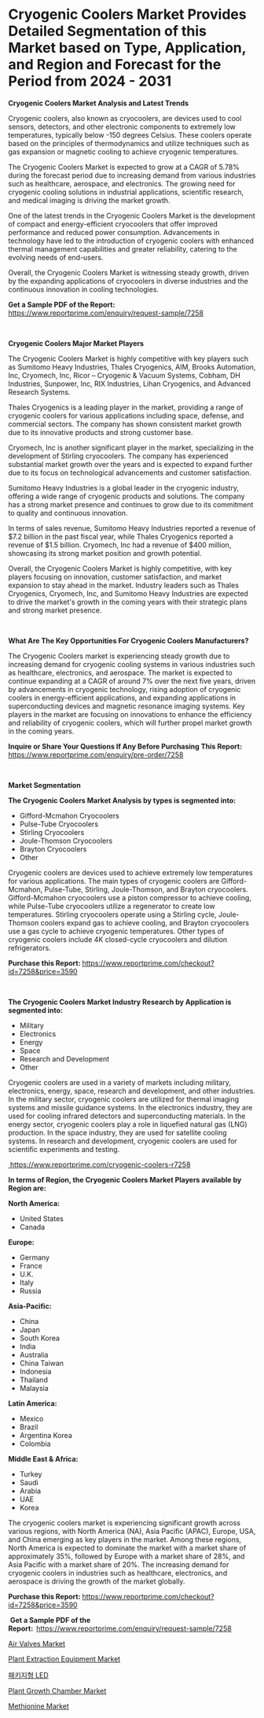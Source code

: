 <p><h1>Cryogenic Coolers Market Provides Detailed Segmentation of this Market based on Type, Application, and Region and Forecast for the Period from 2024 - 2031</h1></p><p><strong>Cryogenic Coolers Market Analysis and Latest Trends</strong></p>
<p><p>Cryogenic coolers, also known as cryocoolers, are devices used to cool sensors, detectors, and other electronic components to extremely low temperatures, typically below -150 degrees Celsius. These coolers operate based on the principles of thermodynamics and utilize techniques such as gas expansion or magnetic cooling to achieve cryogenic temperatures.</p><p>The Cryogenic Coolers Market is expected to grow at a CAGR of 5.78% during the forecast period due to increasing demand from various industries such as healthcare, aerospace, and electronics. The growing need for cryogenic cooling solutions in industrial applications, scientific research, and medical imaging is driving the market growth.</p><p>One of the latest trends in the Cryogenic Coolers Market is the development of compact and energy-efficient cryocoolers that offer improved performance and reduced power consumption. Advancements in technology have led to the introduction of cryogenic coolers with enhanced thermal management capabilities and greater reliability, catering to the evolving needs of end-users.</p><p>Overall, the Cryogenic Coolers Market is witnessing steady growth, driven by the expanding applications of cryocoolers in diverse industries and the continuous innovation in cooling technologies.</p></p>
<p><strong>Get a Sample PDF of the Report:&nbsp;</strong> <a href="https://www.reportprime.com/enquiry/request-sample/7258">https://www.reportprime.com/enquiry/request-sample/7258</a></p>
<p>&nbsp;</p>
<p><strong>Cryogenic Coolers Major Market Players</strong></p>
<p><p>The Cryogenic Coolers Market is highly competitive with key players such as Sumitomo Heavy Industries, Thales Cryogenics, AIM, Brooks Automation, Inc, Cryomech, Inc, Ricor – Cryogenic & Vacuum Systems, Cobham, DH Industries, Sunpower, Inc, RIX Industries, Lihan Cryogenics, and Advanced Research Systems. </p><p>Thales Cryogenics is a leading player in the market, providing a range of cryogenic coolers for various applications including space, defense, and commercial sectors. The company has shown consistent market growth due to its innovative products and strong customer base.</p><p>Cryomech, Inc is another significant player in the market, specializing in the development of Stirling cryocoolers. The company has experienced substantial market growth over the years and is expected to expand further due to its focus on technological advancements and customer satisfaction.</p><p>Sumitomo Heavy Industries is a global leader in the cryogenic industry, offering a wide range of cryogenic products and solutions. The company has a strong market presence and continues to grow due to its commitment to quality and continuous innovation.</p><p>In terms of sales revenue, Sumitomo Heavy Industries reported a revenue of $7.2 billion in the past fiscal year, while Thales Cryogenics reported a revenue of $1.5 billion. Cryomech, Inc had a revenue of $400 million, showcasing its strong market position and growth potential.</p><p>Overall, the Cryogenic Coolers Market is highly competitive, with key players focusing on innovation, customer satisfaction, and market expansion to stay ahead in the market. Industry leaders such as Thales Cryogenics, Cryomech, Inc, and Sumitomo Heavy Industries are expected to drive the market's growth in the coming years with their strategic plans and strong market presence.</p></p>
<p>&nbsp;</p>
<p><strong>What Are The Key Opportunities For Cryogenic Coolers Manufacturers?</strong></p>
<p><p>The Cryogenic Coolers market is experiencing steady growth due to increasing demand for cryogenic cooling systems in various industries such as healthcare, electronics, and aerospace. The market is expected to continue expanding at a CAGR of around 7% over the next five years, driven by advancements in cryogenic technology, rising adoption of cryogenic coolers in energy-efficient applications, and expanding applications in superconducting devices and magnetic resonance imaging systems. Key players in the market are focusing on innovations to enhance the efficiency and reliability of cryogenic coolers, which will further propel market growth in the coming years.</p></p>
<p><strong>Inquire or Share Your Questions If Any Before Purchasing This Report:</strong> <a href="https://www.reportprime.com/enquiry/pre-order/7258">https://www.reportprime.com/enquiry/pre-order/7258</a></p>
<p>&nbsp;</p>
<p><strong>Market Segmentation</strong></p>
<p><strong>The Cryogenic Coolers Market Analysis by types is segmented into:</strong></p>
<p><ul><li>Gifford-Mcmahon Cryocoolers</li><li>Pulse-Tube Cryocoolers</li><li>Stirling Cryocoolers</li><li>Joule-Thomson Cryocoolers</li><li>Brayton Cryocoolers</li><li>Other</li></ul></p>
<p><p>Cryogenic coolers are devices used to achieve extremely low temperatures for various applications. The main types of cryogenic coolers are Gifford-Mcmahon, Pulse-Tube, Stirling, Joule-Thomson, and Brayton cryocoolers. Gifford-Mcmahon cryocoolers use a piston compressor to achieve cooling, while Pulse-Tube cryocoolers utilize a regenerator to create low temperatures. Stirling cryocoolers operate using a Stirling cycle, Joule-Thomson coolers expand gas to achieve cooling, and Brayton cryocoolers use a gas cycle to achieve cryogenic temperatures. Other types of cryogenic coolers include 4K closed-cycle cryocoolers and dilution refrigerators.</p></p>
<p><strong>Purchase this Report:&nbsp;</strong><a href="https://www.reportprime.com/checkout?id=7258&price=3590">https://www.reportprime.com/checkout?id=7258&price=3590</a></p>
<p>&nbsp;</p>
<p><strong>The Cryogenic Coolers Market Industry Research by Application is segmented into:</strong></p>
<p><ul><li>Military</li><li>Electronics</li><li>Energy</li><li>Space</li><li>Research and Development</li><li>Other</li></ul></p>
<p><p>Cryogenic coolers are used in a variety of markets including military, electronics, energy, space, research and development, and other industries. In the military sector, cryogenic coolers are utilized for thermal imaging systems and missile guidance systems. In the electronics industry, they are used for cooling infrared detectors and superconducting materials. In the energy sector, cryogenic coolers play a role in liquefied natural gas (LNG) production. In the space industry, they are used for satellite cooling systems. In research and development, cryogenic coolers are used for scientific experiments and testing.</p></p>
<p><a href="https://www.reportprime.com/cryogenic-coolers-r7258">&nbsp;https://www.reportprime.com/cryogenic-coolers-r7258</a></p>
<p><strong>In terms of Region, the Cryogenic Coolers Market Players available by Region are:</strong></p>
<p>
    <p> <strong> North America: </strong>
        <ul>
            <li>United States</li>
            <li>Canada</li>
        </ul>
        </p> 
    <p> <strong> Europe: </strong>
        <ul>
            <li>Germany</li>
            <li>France</li>
            <li>U.K.</li>
            <li>Italy</li>
            <li>Russia</li>
        </ul>
        </p> 
    <p> <strong> Asia-Pacific: </strong>
        <ul>
            <li>China</li>
            <li>Japan</li>
            <li>South Korea</li>
            <li>India</li>
            <li>Australia</li>
            <li>China Taiwan</li>
            <li>Indonesia</li>
            <li>Thailand</li>
            <li>Malaysia</li>
        </ul>
        </p> 
    <p> <strong> Latin America: </strong>
        <ul>
            <li>Mexico</li>
            <li>Brazil</li>
            <li>Argentina Korea</li>
            <li>Colombia</li>
        </ul>
        </p> 
    <p> <strong> Middle East & Africa: </strong>
        <ul>
            <li>Turkey</li>
            <li>Saudi</li>
            <li>Arabia</li>
            <li>UAE</li>
            <li>Korea</li>
        </ul>
    </p>
    </p>
<p><p>The cryogenic coolers market is experiencing significant growth across various regions, with North America (NA), Asia Pacific (APAC), Europe, USA, and China emerging as key players in the market. Among these regions, North America is expected to dominate the market with a market share of approximately 35%, followed by Europe with a market share of 28%, and Asia Pacific with a market share of 20%. The increasing demand for cryogenic coolers in industries such as healthcare, electronics, and aerospace is driving the growth of the market globally.</p></p>
<p><strong>Purchase this Report: </strong><a href="https://www.reportprime.com/checkout?id=7258&price=3590">https://www.reportprime.com/checkout?id=7258&price=3590</a></p>
<p>&nbsp;<strong>Get a Sample PDF of the Report:&nbsp;&nbsp;</strong><a href="https://www.reportprime.com/enquiry/request-sample/7258">https://www.reportprime.com/enquiry/request-sample/7258</a></p>
<p><strong></strong></p>
<p><p><a href="https://github.com/yemakinde/Market-Research-Report-List-2/blob/main/air-valves-market.md">Air Valves Market</a></p><p><a href="https://github.com/jsmusil/Market-Research-Report-List-2/blob/main/plant-extraction-equipment-market.md">Plant Extraction Equipment Market</a></p><p><a href="https://github.com/iansanftyord09878/Market-Research-Report-List-1/blob/main/358434321629.md">패키지형 LED</a></p><p><a href="https://www.linkedin.com/pulse/plant-growth-chamber-market-size-share-amp-trends-analysis-report-j50lc?trackingId=lyCo%2FqW%2FUq9PG9HaHJNXIQ%3D%3D">Plant Growth Chamber Market</a></p><p><a href="https://www.linkedin.com/pulse/methionine-market-research-report-provides-critical-insights-can-0vc2f?trackingId=zrd3cMD7ljzWpEZki6DwDQ%3D%3D">Methionine Market</a></p></p>